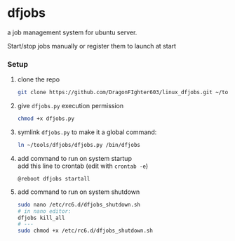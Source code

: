 # dfjobs

a job management system for ubuntu server.

Start/stop jobs manually or register them to launch at start

### Setup

1. clone the repo
    ```sh
    git clone https://github.com/DragonFIghter603/linux_dfjobs.git ~/tools/dfjobs
    ```
2. give `dfjobs.py` execution permission
    ```sh
    chmod +x dfjobs.py
    ```
3. symlink `dfjobs.py` to make it a global command:  
    ```sh
    ln ~/tools/dfjobs/dfjobs.py /bin/dfjobs
    ```
4. add command to run on system startup <br>
    add this line to crontab (edit with `crontab -e`)
    ```
    @reboot dfjobs startall
    ```
5. add command to run on system shutdown <br>
    ```sh
    sudo nano /etc/rc6.d/dfjobs_shutdown.sh
    # in nano editor:
    dfjobs kill_all
    # ---
    sudo chmod +x /etc/rc6.d/dfjobs_shutdown.sh
    ```